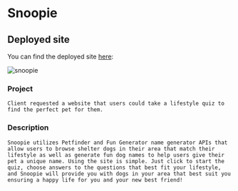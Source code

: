 # Snoopie

## Deployed site
You can find the deployed site [here](https://sttorek.github.io/snoopie/):


![snoopie](https://user-images.githubusercontent.com/78495603/113527737-72dd5500-958c-11eb-904f-07c892243e11.png)



### Project

```
Client requested a website that users could take a lifestyle quiz to find the perfect pet for them.
```

### Description

```
Snoopie utilizes Petfinder and Fun Generator name generator APIs that allow users to browse shelter dogs in their area that match their lifestyle as well as generate fun dog names to help users give their pet a unique name. Using the site is simple. Just click to start the quiz, choose answers to the questions that best fit your lifestyle, and Snoopie will provide you with dogs in your area that best suit you ensuring a happy life for you and your new best friend!
```


